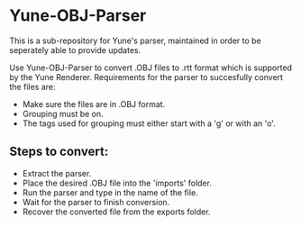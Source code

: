 # Yune-OBJ-Parser

This is a sub-repository for Yune's parser, maintained in order to be seperately able to provide updates.

Use Yune-OBJ-Parser to convert .OBJ files to .rtt format which is supported by the Yune Renderer. Requirements for the parser to succesfully convert the files are:

* Make sure the files are in .OBJ format.
* Grouping must be on.
* The tags used for grouping must either start with a 'g' or with an 'o'.

## Steps to convert:

* Extract the parser.
* Place the desired .OBJ file into the 'imports' folder.
* Run the parser and type in the name of the file.
* Wait for the parser to finish conversion.
* Recover the converted file from the exports folder.
